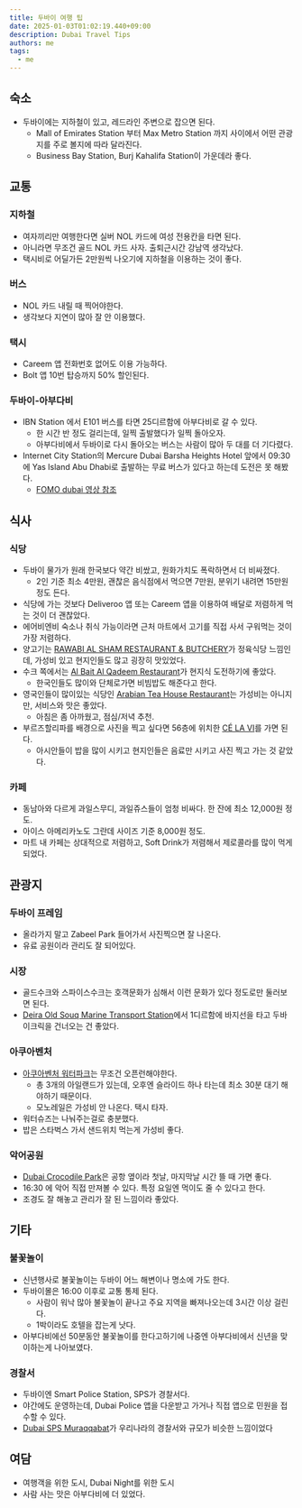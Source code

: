 ```yaml
---
title: 두바이 여행 팁
date: 2025-01-03T01:02:19.440+09:00
description: Dubai Travel Tips
authors: me
tags:
  - me
---
```


## 숙소

- 두바이에는 지하철이 있고, 레드라인 주변으로 잡으면 된다.
  - Mall of Emirates Station 부터 Max Metro Station 까지 사이에서 어떤 관광지를 주로 볼지에 따라 달라진다.
  - Business Bay Station, Burj Kahalifa Station이 가운데라 좋다.

## 교통

### 지하철

- 여자끼리만 여행한다면 실버 NOL 카드에 여성 전용칸을 타면 된다.
- 아니라면 무조건 골드 NOL 카드 사자. 출퇴근시간 강남역 생각났다.
- 택시비로 어딜가든 2만원씩 나오기에 지하철을 이용하는 것이 좋다.

### 버스

- NOL 카드 내릴 때 찍어야한다.
- 생각보다 지연이 많아 잘 안 이용했다.

### 택시

- Careem 앱 전화번호 없어도 이용 가능하다.
- Bolt 앱 10번 탑승까지 50% 할인된다.

### 두바이-아부다비

- IBN Station 에서 E101 버스를 타면 25디르함에 아부다비로 갈 수 있다.
  - 한 시간 반 정도 걸리는데, 일찍 출발했다가 일찍 돌아오자.
  - 아부다비에서 두바이로 다시 돌아오는 버스는 사람이 많아 두 대를 더 기다렸다.
- Internet City Station의 Mercure Dubai Barsha Heights Hotel 앞에서 09:30에 Yas Island Abu Dhabi로 출발하는 무료 버스가 있다고 하는데 도전은 못 해봤다.
  - [FOMO dubai 영상 참조](https://www.instagram.com/reel/DBeOnn1qkOm/?igsh=XzcySTd5RFZM)

## 식사

### 식당

- 두바이 물가가 원래 한국보다 약간 비쌌고, 원화가치도 폭락하면서 더 비싸졌다.
  - 2인 기준 최소 4만원, 괜찮은 음식점에서 먹으면 7만원, 분위기 내려면 15만원정도 든다.
- 식당에 가는 것보다 Deliveroo 앱 또는 Careem 앱을 이용하여 배달로 저렴하게 먹는 것이 더 괜찮았다.
- 에어비엔비 숙소나 취식 가능이라면 근처 마트에서 고기를 직접 사서 구워먹는 것이 가장 저렴하다.
- 양고기는 [RAWABI AL SHAM RESTAURANT & BUTCHERY](https://maps.app.goo.gl/qQanDN7agdWTf1JD8)가 정육식당 느낌인데, 가성비 있고 현지인들도 많고 굉장히 맛있었다.
- 수크 쪽에서는 [Al Bait Al Qadeem Restaurant](https://maps.app.goo.gl/usMTQjEZ96DycVpp6)가 현지식 도전하기에 좋았다.
  - 한국인들도 많이와 단체로가면 비빔밥도 해준다고 한다.
- 영국인들이 많이있는 식당인 [Arabian Tea House Restaurant](https://maps.app.goo.gl/PMFyJ1WgEJ5JJAWh8)는 가성비는 아니지만, 서비스와 맛은 좋았다.
  - 아침은 좀 아까웠고, 점심/저녁 추천.
- 부르즈할리파를 배경으로 사진을 찍고 싶다면 56층에 위치한 [CÉ LA VI](https://maps.app.goo.gl/WNoeW1huMuacneXt9)를 가면 된다.
  - 아시안들이 밥을 많이 시키고 현지인들은 음료만 시키고 사진 찍고 가는 것 같았다.

### 카페

- 동남아와 다르게 과일스무디, 과일쥬스들이 엄청 비싸다. 한 잔에 최소 12,000원 정도.
- 아이스 아메리카노도 그란데 사이즈 기준 8,000원 정도.
- 마트 내 카페는 상대적으로 저렴하고, Soft Drink가 저렴해서 제로콜라를 많이 먹게 되었다.

## 관광지

### 두바이 프레임

- 올라가지 말고 Zabeel Park 들어가서 사진찍으면 잘 나온다.
- 유료 공원이라 관리도 잘 되어있다.

### 시장

- 골드수크와 스파이스수크는 호객문화가 심해서 이런 문화가 있다 정도로만 둘러보면 된다.
- [Deira Old Souq Marine Transport Station](https://maps.app.goo.gl/1ADih4ptk5VXgiaj8)에서 1디르함에 바지선을 타고 두바이크릭을 건너오는 건 좋았다.

### 아쿠아벤처

- [아쿠아벤처 워터파크](https://maps.app.goo.gl/1vxpnTUoerRn9KwS7)는 무조건 오픈런해야한다.
  - 총 3개의 아일랜드가 있는데, 오후엔 슬라이드 하나 타는데 최소 30분 대기 해야하기 때문이다.
  - 모노레일은 가성비 안 나온다. 택시 타자.
- 워터슈즈는 나눠주는걸로 충분했다.
- 밥은 스타벅스 가서 샌드위치 먹는게 가성비 좋다.

### 악어공원

- [Dubai Crocodile Park](https://maps.app.goo.gl/5QTndXmMZ4dBmic48)은 공항 옆이라 첫날, 마지막날 시간 뜰 때 가면 좋다.
- 16:30 에 악어 직접 만져볼 수 있다. 특정 요일엔 먹이도 줄 수 있다고 한다.
- 조경도 잘 해놓고 관리가 잘 된 느낌이라 좋았다.

## 기타

### 불꽃놀이

- 신년행사로 불꽃놀이는 두바이 어느 해변이나 명소에 가도 한다.
- 두바이몰은 16:00 이후로 교통 통제 된다.
  - 사람이 워낙 많아 불꽃놀이 끝나고 주요 지역을 빠져나오는데 3시간 이상 걸린다.
  - 1박이라도 호텔을 잡는게 낫다.
- 아부다비에선 50분동안 불꽃놀이를 한다고하기에 나중엔 아부다비에서 신년을 맞이하는게 나아보였다.

### 경찰서

- 두바이엔 Smart Police Station, SPS가 경찰서다.
- 야간에도 운영하는데, Dubai Police 앱을 다운받고 가거나 직접 앱으로 민원을 접수할 수 있다.
- [Dubai SPS Muraqqabat](https://maps.app.goo.gl/uUNV2Vp24JSXx2rv7)가 우리나라의 경찰서와 규모가 비슷한 느낌이었다

## 여담

- 여행객을 위한 도시, Dubai Night를 위한 도시
- 사람 사는 맛은 아부다비에 더 있었다.
